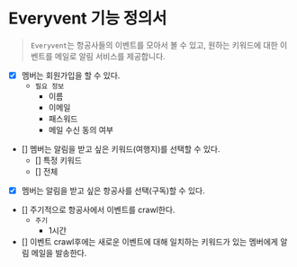 # Everyvent 기능 정의서

> `Everyvent`는 항공사들의 이벤트를 모아서 볼 수 있고, 원하는 키워드에 대한 이벤트를 메일로 알림 서비스를 제공합니다.
- [x] 멤버는 회원가입을 할 수 있다.
  - `필요 정보`
    - 이름
    - 이메일
    - 패스워드
    - 메일 수신 동의 여부
- [] 멤버는 알림을 받고 싶은 키워드(여행지)를 선택할 수 있다.
  - [] 특정 키워드
  - [] 전체
- [x] 멤버는 알림을 받고 싶은 항공사를 선택(구독)할 수 있다.
- [] 주기적으로 항공사에서 이벤트를 crawl한다.
  - `주기`
    - 1시간
- [] 이벤트 crawl후에는 새로운 이벤트에 대해 일치하는 키워드가 있는 멤버에게 알림 메일을 발송한다.